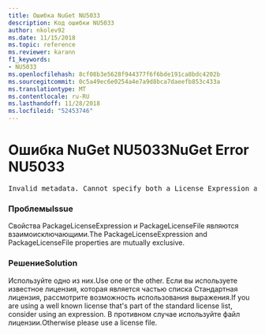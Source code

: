 ```yaml
---
title: Ошибка NuGet NU5033
description: Код ошибки NU5033
author: nkolev92
ms.date: 11/15/2018
ms.topic: reference
ms.reviewer: karann
f1_keywords:
- NU5033
ms.openlocfilehash: 8cf08b3e5628f944377f6f6bde191ca8bdc4202b
ms.sourcegitcommit: 0c5a49ec6e0254a4e7a9d8bca7daeefb853c433a
ms.translationtype: MT
ms.contentlocale: ru-RU
ms.lasthandoff: 11/28/2018
ms.locfileid: "52453746"
---
```

# <a name="nuget-error-nu5033"></a><span data-ttu-id="788ad-103">Ошибка NuGet NU5033</span><span class="sxs-lookup"><span data-stu-id="788ad-103">NuGet Error NU5033</span></span>
<pre>Invalid metadata. Cannot specify both a License Expression and a License File.</pre>

### <a name="issue"></a><span data-ttu-id="788ad-104">Проблемы</span><span class="sxs-lookup"><span data-stu-id="788ad-104">Issue</span></span>

<span data-ttu-id="788ad-105">Свойства PackageLicenseExpression и PackageLicenseFile являются взаимоисключающими.</span><span class="sxs-lookup"><span data-stu-id="788ad-105">The PackageLicenseExpression and PackageLicenseFile properties are mutually exclusive.</span></span>

### <a name="solution"></a><span data-ttu-id="788ad-106">Решение</span><span class="sxs-lookup"><span data-stu-id="788ad-106">Solution</span></span>

<span data-ttu-id="788ad-107">Используйте одно из них.</span><span class="sxs-lookup"><span data-stu-id="788ad-107">Use one or the other.</span></span> <span data-ttu-id="788ad-108">Если вы используете известное лицензия, которая является частью списка Стандартная лицензия, рассмотрите возможность использования выражения.</span><span class="sxs-lookup"><span data-stu-id="788ad-108">If you are using a well known license that's part of the standard license list, consider using an expression.</span></span> <span data-ttu-id="788ad-109">В противном случае используйте файл лицензии.</span><span class="sxs-lookup"><span data-stu-id="788ad-109">Otherwise please use a license file.</span></span> 